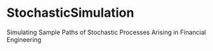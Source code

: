# StochasticSimulation
Simulating Sample Paths of Stochastic Processes Arising in Financial Engineering

